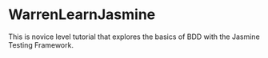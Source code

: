 WarrenLearnJasmine
==================

This is novice level tutorial that explores the basics of BDD with the Jasmine Testing Framework. 
